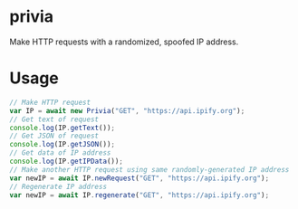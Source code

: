 # privia
Make HTTP requests with a randomized, spoofed IP address.

# Usage
```js
// Make HTTP request
var IP = await new Privia("GET", "https://api.ipify.org");
// Get text of request
console.log(IP.getText());
// Get JSON of request
console.log(IP.getJSON());
// Get data of IP address
console.log(IP.getIPData());
// Make another HTTP request using same randomly-generated IP address
var newIP = await IP.newRequest("GET", "https://api.ipify.org");
// Regenerate IP address
var newIP = await IP.regenerate("GET", "https://api.ipify.org");
```
